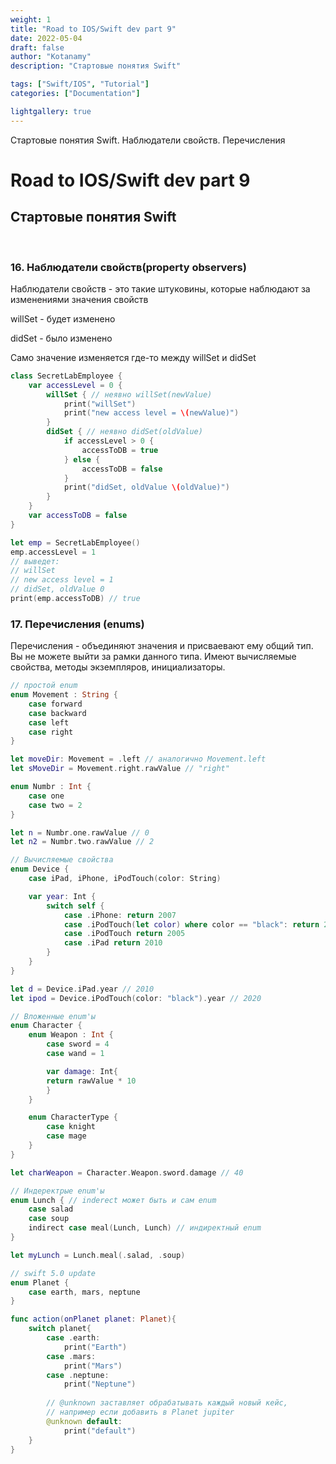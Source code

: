 ```yaml
---
weight: 1
title: "Road to IOS/Swift dev part 9"
date: 2022-05-04
draft: false
author: "Kotanamy"
description: "Стартовые понятия Swift"

tags: ["Swift/IOS", "Tutorial"]
categories: ["Documentation"]

lightgallery: true
---
```


Стартовые понятия Swift. Наблюдатели свойств. Перечисления

<!--more-->

# Road to IOS/Swift dev part 9 
## **Стартовые понятия Swift**

<br>

### 16. Наблюдатели свойств(property observers)

Наблюдатели свойств - это такие штуковины, которые наблюдают за изменениями значения свойств

willSet - будет изменено

didSet - было изменено

Само значение изменяется где-то между willSet и didSet

```Swift
class SecretLabEmployee {
    var accessLevel = 0 {
        willSet { // неявно willSet(newValue)
            print("willSet")
            print("new access level = \(newValue)")
        }
        didSet { // неявно didSet(oldValue) 
            if accessLevel > 0 {
                accessToDB = true
            } else {
                accessToDB = false
            }
            print("didSet, oldValue \(oldValue)")
        }
    }
    var accessToDB = false
}

let emp = SecretLabEmployee()
emp.accessLevel = 1
// выведет:
// willSet
// new access level = 1
// didSet, oldValue 0
print(emp.accessToDB) // true
```

### 17. Перечисления (enums)

Перечисления - объединяют значения и присваевают ему общий тип. Вы не можете выйти за рамки данного типа. Имеют вычисляемые свойства, методы экземпляров, инициализаторы.

```Swift
// простой enum
enum Movement : String {
    case forward
    case backward
    case left
    case right
}

let moveDir: Movement = .left // аналогично Movement.left
let sMoveDir = Movement.right.rawValue // "right"

enum Numbr : Int {
    case one
    case two = 2
}

let n = Numbr.one.rawValue // 0
let n2 = Numbr.two.rawValue // 2

// Вычисляемые свойства
enum Device {
    case iPad, iPhone, iPodTouch(color: String)

    var year: Int {
        switch self {
            case .iPhone: return 2007
            case .iPodTouch(let color) where color == "black": return 2020
            case .iPodTouch return 2005
            case .iPad return 2010
        }
    }
}

let d = Device.iPad.year // 2010
let ipod = Device.iPodTouch(color: "black").year // 2020

// Вложенные enum'ы
enum Character {
    enum Weapon : Int {
        case sword = 4
        case wand = 1

        var damage: Int{
        return rawValue * 10
        }
    }

    enum CharacterType {
        case knight
        case mage
    }
}

let charWeapon = Character.Weapon.sword.damage // 40

// Индеректрые enum'ы
enum Lunch { // inderect может быть и сам enum
    case salad
    case soup
    indirect case meal(Lunch, Lunch) // индиректный enum
}

let myLunch = Lunch.meal(.salad, .soup)

// swift 5.0 update
enum Planet {
    case earth, mars, neptune
}

func action(onPlanet planet: Planet){
    switch planet{
        case .earth:
            print("Earth")
        case .mars:
            print("Mars")
        case .neptune:
            print("Neptune")
        
        // @unknown заставляет обрабатывать каждый новый кейс,
        // например если добавить в Planet jupiter
        @unknown default:
            print("default")
    }
}
```